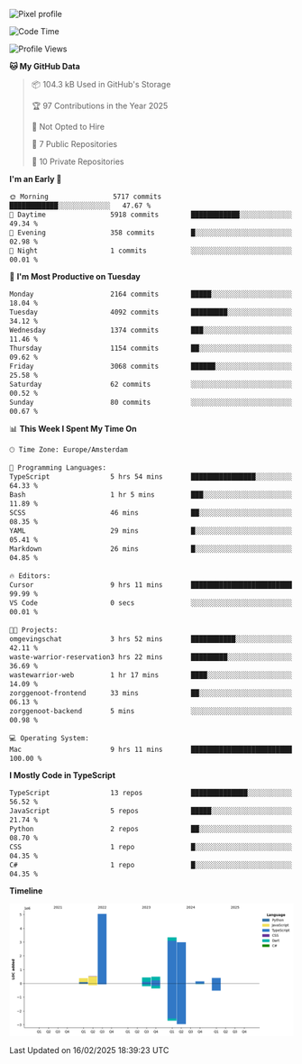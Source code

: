 ![Pixel profile](https://pixel-profile.vercel.app/api/github-stats?username=Atchferox&screen_effect=true&theme=rainbow
)


<!--START_SECTION:waka-->
![Code Time](http://img.shields.io/badge/Code%20Time-527%20hrs%2016%20mins-blue)

![Profile Views](http://img.shields.io/badge/Profile%20Views-0-blue)

**🐱 My GitHub Data** 

> 📦 104.3 kB Used in GitHub's Storage 
 > 
> 🏆 97 Contributions in the Year 2025
 > 
> 🚫 Not Opted to Hire
 > 
> 📜 7 Public Repositories 
 > 
> 🔑 10 Private Repositories 
 > 
**I'm an Early 🐤** 

```text
🌞 Morning                5717 commits        ████████████░░░░░░░░░░░░░   47.67 % 
🌆 Daytime                5918 commits        ████████████░░░░░░░░░░░░░   49.34 % 
🌃 Evening                358 commits         █░░░░░░░░░░░░░░░░░░░░░░░░   02.98 % 
🌙 Night                  1 commits           ░░░░░░░░░░░░░░░░░░░░░░░░░   00.01 % 
```
📅 **I'm Most Productive on Tuesday** 

```text
Monday                   2164 commits        █████░░░░░░░░░░░░░░░░░░░░   18.04 % 
Tuesday                  4092 commits        █████████░░░░░░░░░░░░░░░░   34.12 % 
Wednesday                1374 commits        ███░░░░░░░░░░░░░░░░░░░░░░   11.46 % 
Thursday                 1154 commits        ██░░░░░░░░░░░░░░░░░░░░░░░   09.62 % 
Friday                   3068 commits        ██████░░░░░░░░░░░░░░░░░░░   25.58 % 
Saturday                 62 commits          ░░░░░░░░░░░░░░░░░░░░░░░░░   00.52 % 
Sunday                   80 commits          ░░░░░░░░░░░░░░░░░░░░░░░░░   00.67 % 
```


📊 **This Week I Spent My Time On** 

```text
🕑︎ Time Zone: Europe/Amsterdam

💬 Programming Languages: 
TypeScript               5 hrs 54 mins       ████████████████░░░░░░░░░   64.33 % 
Bash                     1 hr 5 mins         ███░░░░░░░░░░░░░░░░░░░░░░   11.89 % 
SCSS                     46 mins             ██░░░░░░░░░░░░░░░░░░░░░░░   08.35 % 
YAML                     29 mins             █░░░░░░░░░░░░░░░░░░░░░░░░   05.41 % 
Markdown                 26 mins             █░░░░░░░░░░░░░░░░░░░░░░░░   04.85 % 

🔥 Editors: 
Cursor                   9 hrs 11 mins       █████████████████████████   99.99 % 
VS Code                  0 secs              ░░░░░░░░░░░░░░░░░░░░░░░░░   00.01 % 

🐱‍💻 Projects: 
omgevingschat            3 hrs 52 mins       ███████████░░░░░░░░░░░░░░   42.11 % 
waste-warrior-reservation3 hrs 22 mins       █████████░░░░░░░░░░░░░░░░   36.69 % 
wastewarrior-web         1 hr 17 mins        ████░░░░░░░░░░░░░░░░░░░░░   14.09 % 
zorggenoot-frontend      33 mins             ██░░░░░░░░░░░░░░░░░░░░░░░   06.13 % 
zorggenoot-backend       5 mins              ░░░░░░░░░░░░░░░░░░░░░░░░░   00.98 % 

💻 Operating System: 
Mac                      9 hrs 11 mins       █████████████████████████   100.00 % 
```

**I Mostly Code in TypeScript** 

```text
TypeScript               13 repos            ██████████████░░░░░░░░░░░   56.52 % 
JavaScript               5 repos             █████░░░░░░░░░░░░░░░░░░░░   21.74 % 
Python                   2 repos             ██░░░░░░░░░░░░░░░░░░░░░░░   08.70 % 
CSS                      1 repo              █░░░░░░░░░░░░░░░░░░░░░░░░   04.35 % 
C#                       1 repo              █░░░░░░░░░░░░░░░░░░░░░░░░   04.35 % 
```



**Timeline**

![Lines of Code chart](https://raw.githubusercontent.com/Atchferox/Atchferox/main/assets/bar_graph.png)


 Last Updated on 16/02/2025 18:39:23 UTC
<!--END_SECTION:waka-->
